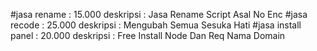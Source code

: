 #jasa rename : 15.000
deskripsi : Jasa Rename Script Asal No Enc
#jasa recode : 25.000
deskripsi : Mengubah Semua Sesuka Hati
#jasa install panel : 20.000
deskripsi : Free Install Node Dan Req Nama Domain 